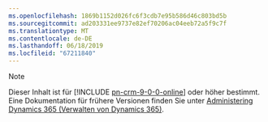 ```yaml
---
ms.openlocfilehash: 1869b1152d026fc6f3cdb7e95b586d46c803bd5b
ms.sourcegitcommit: ad203331ee9737e82ef70206ac04eeb72a5f9c7f
ms.translationtype: MT
ms.contentlocale: de-DE
ms.lasthandoff: 06/18/2019
ms.locfileid: "67211840"
---
```

> [!NOTE]
> Dieser Inhalt ist für [!INCLUDE [pn-crm-9-0-0-online](../includes/pn-crm-9-0-0-online.md)] oder höher bestimmt. Eine Dokumentation für frühere Versionen finden Sie unter [Administering Dynamics 365 (Verwalten von Dynamics 365)](https://technet.microsoft.com/library/dn531101.aspx).
